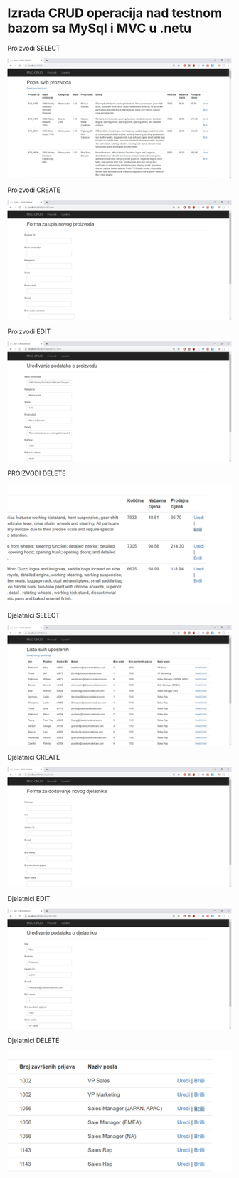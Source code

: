 # Izrada CRUD operacija nad testnom bazom sa MySql i MVC u .netu

Proizvodi SELECT

![](Content/Images/proizvodil.jpg)

Proizvodi CREATE

![](Content/Images/proizvodc.jpg)

Proizvodi EDIT

![](Content/Images/proizvode.jpg)

PROIZVODI DELETE

![](Content/Images/proizvodd.jpg)

Djelatnici SELECT

![](Content/Images/djelatnicil.jpg)

Djelatnici CREATE

![](Content/Images/djelatnikc.jpg)

Djelatnici EDIT

![](Content/Images/djelatnicie.jpg)

Djelatnici DELETE

![](Content/Images/djelatnicid.jpg)
